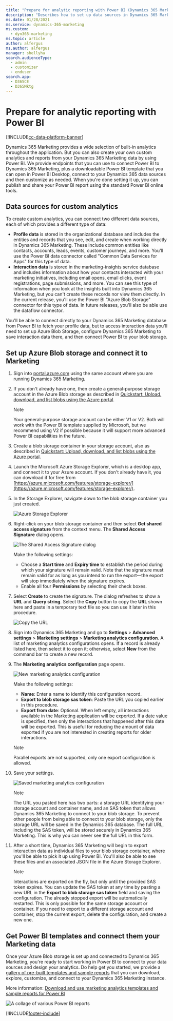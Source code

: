 ```yaml
---
title: "Prepare for analytic reporting with Power BI (Dynamics 365 Marketing) | Microsoft Docs"
description: "Describes how to set up data sources in Dynamics 365 Marketing to make them available to Power BI, and how to download and connect a Power BI template to them."
ms.date: 01/28/2021
ms.service: dynamics-365-marketing
ms.custom: 
  - dyn365-marketing
ms.topic: article
author: alfergus
ms.author: alfergus
manager: shellyha
search.audienceType: 
  - admin
  - customizer
  - enduser
search.app: 
  - D365CE
  - D365Mktg
---
```


# Prepare for analytic reporting with Power BI

[!INCLUDE[cc-data-platform-banner](../includes/cc-data-platform-banner.md)]

Dynamics 365 Marketing provides a wide selection of built-in analytics throughout the application. But you can also create your own custom analytics and reports from your Dynamics 365 Marketing data by using Power BI. We provide endpoints that you can use to connect Power BI to Dynamics 365 Marketing, plus a downloadable Power BI template that you can open in Power BI Desktop, connect to your Dynamics 365 data sources and then customize as needed. When you're done setting it up, you can publish and share your Power BI report using the standard Power BI online tools.

<a name="data-sources"></a>

## Data sources for custom analytics

To create custom analytics, you can connect two different data sources, each of which provides a different type of data:

- **Profile data** is stored in the organizational database and includes the entities and records that you see, edit, and create when working directly in Dynamics 365 Marketing. These include common entities like contacts, accounts, leads, events, customer journeys, and more. You'll use the Power BI data connector called "Common Data Services for Apps" for this type of data.
- **Interaction data** is stored in the marketing-insights service database and includes information about how your contacts interacted with your marketing initiatives, including email opens, email clicks, event registrations, page submissions, and more. You can see this type of information when you look at the insights built into Dynamics 365 Marketing, but you can't create these records nor view them directly. In the current release, you'll use the Power BI "Azure Blob Storage" connector for this type of data. In future releases, you'll also be able use the dataflow connector.

You'll be able to connect directly to your Dynamics 365 Marketing  database from Power BI to fetch your profile data, but to access interaction data you'll need to set up Azure Blob Storage, configure Dynamics 365 Marketing to save interaction data there, and then connect Power BI to your blob storage.

<!-- [kfm: this video is being edited and will be hosted elsewhere. Revive this section and update the embed when it's ready]

Watch [the following video](https://www.youtube.com/watch?v=pBrB1BohUrE)
for a quick overview of all the data that is available for your marketing analytical reports.<br/><br/>

<div class="embeddedvideo"><iframe width="560" height="315" src="https://www.youtube.com/embed/pBrB1BohUrE" frameborder="0" allow="accelerometer; autoplay; encrypted-media; gyroscope; picture-in-picture" allowfullscreen></iframe></div> -->

<a name="connect-blob"></a>

## Set up Azure Blob storage and connect it to Marketing

1. Sign into [portal.azure.com](https://portal.azure.com) using the same account where you are running Dynamics 365 Marketing.

1. If you don't already have one, then create a general-purpose storage account in the Azure Blob storage as described in [Quickstart: Upload, download, and list blobs using the Azure portal](/azure/storage/blobs/storage-quickstart-blobs-portal).

    > [!NOTE]
    > Your general-purpose storage account can be either V1 or V2. Both will work with the Power BI template supplied by Microsoft, but we recommend using V2 if possible because it will support more advanced Power BI capabilities in the future.

1. Create a blob storage container in your storage account, also as described in [Quickstart: Upload, download, and list blobs using the Azure portal](/azure/storage/blobs/storage-quickstart-blobs-portal).

1. Launch the Microsoft Azure Storage Explorer, which is a desktop app, and connect it to your Azure account. If  you don't already have it, you can download if for free from [https://azure.microsoft.com/features/storage-explorer/](https://azure.microsoft.com/features/storage-explorer/).

1. In the Storage Explorer, navigate down to the blob storage container you just created.

    ![Azure Storage Explorer](media/custom-analytics-storage-explorer.png "Azure Storage Explorer")

1. Right-click on your blob storage container and then select **Get shared access signature** from the context menu. The **Shared Access Signature** dialog opens.

    ![The Shared Access Signature dialog](media/custom-analytics-sas.png "The Shared Access Signature dialog")

    Make the following settings:

    - Choose a **Start time** and **Expiry time** to establish the period during which your signature will remain valid. Note that the signature must remain valid for as long as you intend to run the export&mdash;the export will stop immediately when the signature expires.
    - Enable all four **Permissions** by selecting their check boxes.

1. Select **Create** to create the signature. The dialog refreshes to show a **URL** and **Query string**. Select the **Copy** button to copy the **URL** shown here and paste in a temporary text file so you can use it later in this procedure.

    ![Copy the URL](media/custom-analytics-sas-created.png "Copy the URL")

1. Sign into Dynamics 365 Marketing and go to **Settings** > **Advanced settings** > **Marketing settings** > **Marketing analytics configuration**. A list of marketing analytics configurations opens. If a record is already listed here, then select it to open it; otherwise, select **New** from the command bar to create a new record.

1. The **Marketing analytics configuration** page opens.

    ![New marketing analytics configuration](media/custom-analytics-configuration-new.png "New marketing analytics configuration")

    Make the following settings:

    - **Name**: Enter a name to identify this configuration record.
    - **Export to blob storage sas token**: Paste the URL you copied earlier in this procedure.
    - **Export from date**: Optional. When left empty, all interactions available in the Marketing application will be exported. If a date value is specified, then only the interactions that happened after this date will be exported. This is useful for reducing the amount of data exported if you are not interested in creating reports for older interactions.

    > [!NOTE]
    > Parallel exports are not supported, only one export configuration is allowed.

1. Save your settings.

    ![Saved marketing analytics configuration](media/custom-analytics-configuration-running.png "Saved marketing analytics configuration")

    > [!NOTE]
    > The URL you pasted here has two parts: a storage URL identifying your storage account and container name, and an SAS token that allows Dynamics 365 Marketing to connect to your blob storage. To prevent other people from being able to connect to your blob storage, only the storage URL will be saved in the Dynamics 365 database. The full URL, including the SAS token, will be stored securely in Dynamics 365 Marketing. This is why you can never see the full URL in this form.

1. After a short time, Dynamics 365 Marketing will begin to export interaction data as individual files to your blob storage container, where you'll be able to pick it up using Power BI. You'll also be able to see these files and an associated JSON file in the Azure Storage Explorer.

    > [!NOTE]
    > Interactions are exported on the fly, but only until the provided SAS token expires. You can update the SAS token at any time by pasting a new URL in the **Export to blob storage sas token** field and saving the configuration. The already stopped export will be automatically restarted. This is only possible for the same storage account or container. If you need to export to a different storage account and container, stop the current export, delete the configuration, and create a new one.

## Get Power BI templates and connect them your Marketing data

Once your Azure Blob storage is set up and connected to Dynamics 365 Marketing, you're ready to start working in Power BI to connect to your data sources and design your analytics. Do help get you started, we provide a [gallery of pre-built templates and sample reports](marketing-analytics/analytics-gallery-start.md) that you can download, explore, customize, and connect to your Dynamics 365 Marketing instance.

More information: [Download and use marketing analytics templates and sample reports for Power BI](marketing-analytics/analytics-gallery-start.md)

![A collage of various Power BI reports](media/pbi-gallery-overview.png)


[!INCLUDE[footer-include](../includes/footer-banner.md)]